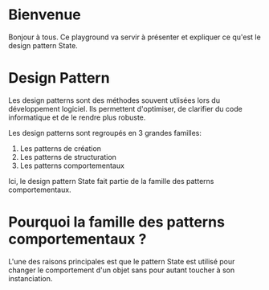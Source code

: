 # Bienvenue

Bonjour à tous. Ce playground va servir à présenter et expliquer ce qu'est le design pattern State.


# Design Pattern

Les design patterns sont des méthodes souvent utlisées lors du développement logiciel. Ils permettent d'optimiser, de clarifier du code informatique et de le rendre plus robuste.

Les design patterns sont regroupés en 3 grandes familles:
1. Les patterns de création
1. Les patterns de structuration
1. Les patterns comportementaux

Ici, le design pattern State fait partie de la famille des patterns comportementaux.

# Pourquoi la famille des patterns comportementaux ?

L'une des raisons principales est que le pattern State est utilisé pour changer le comportement d'un objet sans pour autant toucher à son instanciation.
